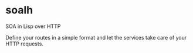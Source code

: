 # soalh

SOA in Lisp over HTTP

Define your routes in a simple format and let the services take care of your HTTP requests.
